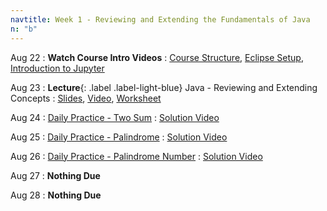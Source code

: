 ```yaml
---
navtitle: Week 1 - Reviewing and Extending the Fundamentals of Java
n: "b"
---
```


Aug 22
: **Watch Course Intro Videos**
    : [Course Structure](), [Eclipse Setup](), [Introduction to Jupyter]()

Aug 23
: **Lecture**{: .label .label-light-blue} Java - Reviewing and Extending Concepts
    : [Slides](), [Video](), [Worksheet]()

Aug 24
: [Daily Practice - Two Sum](https://leetcode.com/problems/two-sum)
    : [Solution Video]()

Aug 25
: [Daily Practice - Palindrome](https://leetcode.com/problems/valid-palindrome/)
    : [Solution Video]()

Aug 26
: [Daily Practice - Palindrome Number](https://leetcode.com/problems/palindrome-number/)
    : [Solution Video]()

Aug 27
: **Nothing Due**

Aug 28
: **Nothing Due**

